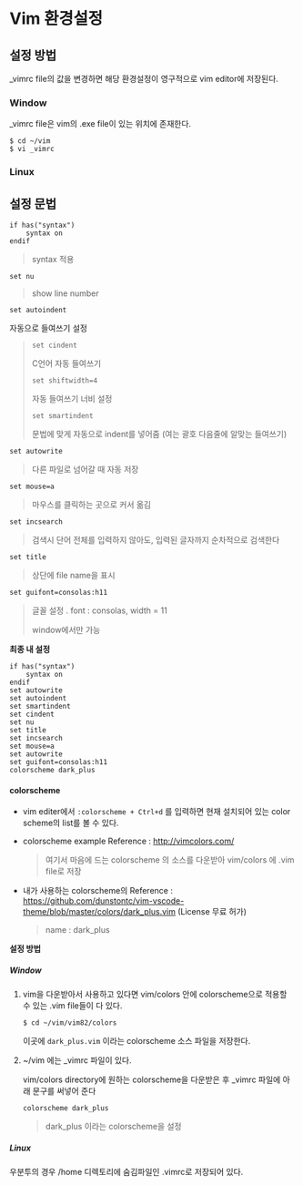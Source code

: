 # Vim 환경설정

## 설정 방법

_vimrc file의 값을 변경하면 해당 환경설정이 영구적으로 vim editor에 저장된다.

### Window

_vimrc file은 vim의 .exe file이 있는 위치에 존재한다.

```
$ cd ~/vim
$ vi _vimrc
```







### Linux



## 설정 문법

```
if has("syntax")
    syntax on
endif
```

> syntax 적용



```
set nu
```

> show line number



```
set autoindent
```

자동으로 들여쓰기 설정

> ```
> set cindent
> ```
>
> C언어 자동 들여쓰기
>
> 
>
> ```
> set shiftwidth=4
> ```
>
> 자동 들여쓰기 너비 설정 
>
> 
>
> ```
> set smartindent
> ```
>
> 문법에 맞게 자동으로 indent를 넣어줌 (여는 괄호 다음줄에 알맞는 들여쓰기)



```
set autowrite
```

> 다른 파일로 넘어갈 때 자동 저장



```
set mouse=a
```

> 마우스를 클릭하는 곳으로 커서 옮김



```
set incsearch
```

> 검색시 단어 전체를 입력하지 않아도, 입력된 글자까지 순차적으로 검색한다



```
set title
```

> 상단에 file name을 표시



```
set guifont=consolas:h11
```

> 글꼴 설정 . font : consolas, width = 11
>
> window에서만 가능



**최종 내 설정**

```
if has("syntax")
    syntax on
endif
set autowrite
set autoindent
set smartindent
set cindent
set nu
set title
set incsearch
set mouse=a
set autowrite
set guifont=consolas:h11
colorscheme dark_plus
```





#### colorscheme

- vim editer에서 `:colorscheme + Ctrl+d` 를 입력하면 현재 설치되어 있는 color scheme의 list를 볼 수 있다. 

- colorscheme example Reference : http://vimcolors.com/

  > 여기서 마음에 드는 colorscheme 의 소스를 다운받아 vim/colors 에 .vim file로 저장

- 내가 사용하는 colorscheme의 Reference : https://github.com/dunstontc/vim-vscode-theme/blob/master/colors/dark_plus.vim (License 무료 허가)

  > name : dark_plus



**설정 방법**

##### Window 

1. vim을 다운받아서 사용하고 있다면 vim/colors 안에 colorscheme으로 적용할 수 있는 .vim file들이 다 있다.

   ```
   $ cd ~/vim/vim82/colors
   ```

   이곳에 `dark_plus.vim` 이라는 colorscheme 소스 파일을 저장한다.

2. ~/vim 에는 _vimrc 파일이 있다.

   vim/colors directory에 원하는 colorscheme을 다운받은 후 _vimrc 파일에 아래 문구를 써넣어 준다

   ```
   colorscheme dark_plus
   ```

   > dark_plus 이라는 colorscheme을 설정



##### Linux

우분투의 경우 /home 디렉토리에 숨김파일인 .vimrc로 저장되어 있다.

